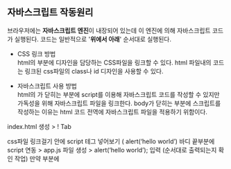 ## 자바스크립트 작동원리   
브라우저에는 **자바스크립트 엔진**이 내장되어 있는데 이 엔진에 의해 자바스크립트 코드가 실행된다. 코드는 일반적으로 '**위에서 아래**' 순서대로 실행된다.

* CSS 링크 방법  
html의 <head> 부분에 디자인을 담당하는 CSS파일을 링크할 수 있다. html 파일내의 코드는 링크된 css파일의 class나 id 디자인을 사용할 수 있다.  

* 자바스크립트 사용 방법  
html의 </body>가 닫히는 부분에 script를 이용해 자바스크립트 코드를 작성할 수 있지만 가독성을 위해 자바스크립트 파일을 링크한다.
body가 닫히는 부분에 스크립트를 작성하는 이유는 html 코드 전역에 자바스크립트 파일을 적용하기 위함이다.


index.html 생성 > ! Tab
<head>css파일 링크걸기
<body>안에 script 테그 넣어보기 (<body> alert(‘hello world’)
바디 끝부분에 script 연동 > app.js 파일 생성 > alert(‘hello world’); 입력 (순서대로 출력되는지 확인 작업)
만약 <head>부분에 <script>를 넣는다면 <body>부분의 html영역보다 먼저 로드되기 때문에 <body>부분의 html코드에 <script>반영이 안됨. 그러므로 <script>는 바디 끝부분에 작성 및 연동.
